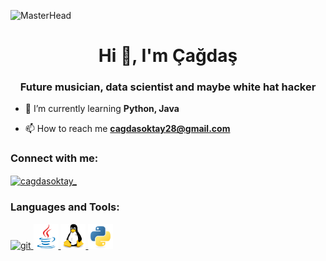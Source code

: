 ![MasterHead](https://cdn.prod.website-files.com/5f20331d4ad569356b4ff764/67321d25881386c295f24298_Short.gif)


<h1 align="center">Hi 👋, I'm Çağdaş</h1>
<h3 align="center">Future musician, data scientist and maybe white hat hacker</h3>

- 🌱 I’m currently learning **Python, Java**

- 📫 How to reach me **cagdasoktay28@gmail.com**

<h3 align="left">Connect with me:</h3>
<p align="left">
<a href="https://instagram.com/cagdasoktay_" target="blank"><img align="center" src="https://raw.githubusercontent.com/rahuldkjain/github-profile-readme-generator/master/src/images/icons/Social/instagram.svg" alt="cagdasoktay_" height="30" width="40" /></a>
</p>

<h3 align="left">Languages and Tools:</h3>
<p align="left"> <a href="https://git-scm.com/" target="_blank" rel="noreferrer"> <img src="https://www.vectorlogo.zone/logos/git-scm/git-scm-icon.svg" alt="git" width="40" height="40"/> </a> <a href="https://www.java.com" target="_blank" rel="noreferrer"> <img src="https://raw.githubusercontent.com/devicons/devicon/master/icons/java/java-original.svg" alt="java" width="40" height="40"/> </a> <a href="https://www.linux.org/" target="_blank" rel="noreferrer"> <img src="https://raw.githubusercontent.com/devicons/devicon/master/icons/linux/linux-original.svg" alt="linux" width="40" height="40"/> </a> <a href="https://www.python.org" target="_blank" rel="noreferrer"> <img src="https://raw.githubusercontent.com/devicons/devicon/master/icons/python/python-original.svg" alt="python" width="40" height="40"/> </a> </p>

